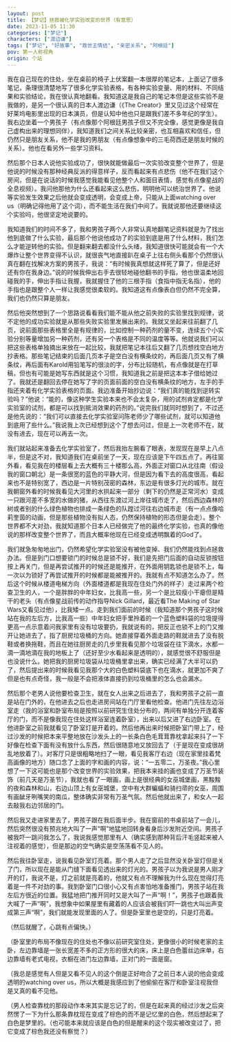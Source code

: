 ```yaml
---
layout: post
title: 【梦记】拯救被化学实验改变的世界（有意思）
date: 2023-11-05 11:30
categories: ["梦记"]
characters: ["渡边谦"]
tags: ["梦记", "好故事", "救世主情结", "亲密关系", "阿根廷"]
pov: 第一人称视角
origin: 个站
---
```


我在自己现在的住处，坐在桌前的椅子上伏案翻一本很厚的笔记本，上面记了很多笔记，条理很清楚地写了很多化学实验表格，有各种实验变量、用的材料、不同结果和实验结论，我在很认真地翻看。我知道这是我自己的笔记本但是这些实验不是我做的，是另一个很认真的日本人渡边谦（《The Creator》里又见过这个经常在好莱坞电影里出现的日本演员，但是认知中他也只是跟我们差不多年纪的学生）。我右边坐着一个男孩子（有点像那个阿根廷男孩子但又不完全像，感觉更像是我自己虚构出来的理想同伴），我知道我们之间关系比较亲密，也互相喜欢和信任，但仍然只是朋友关系，他不是我的男朋友（有点像想象中的三毛荷西还是朋友时候的关系）。他也在看另外一些学习资料。

然后那个日本人说他实验成功了，很快就能做最后一次实验改变整个世界了，但是他说的时候没有那种经典反派的得意样子，反而看起来有点悲伤（他不在我们这个房间，但是在说话的时候我感觉我能看见他整个人和面目表情，感觉有点像星战的全息视频）。我问他那他为什么还看起来这么悲伤，明明他可以统治世界了。他说等实验发生效果之后他就会变成透明，会变成上帝，只能从上面watching over us（明确记得他用了这个词），而不能生活在我们中间了。我就说那他还要继续这个实验吗，他很坚定地说要的。

我知道我们的时间不多了，我和男孩子两个人非常认真地翻笔记资料就是为了找出他到底做了什么实验，最后那个他说他成功了的实验到底是用了什么材料，我们怎么才能逆转他的实验。但是翻来翻去都没什么头绪，我知道很快可能就会有一个大爆炸让整个世界变得不认识，就很丧气地直接趴在桌子上往右侧头看那个仍然很认真在翻在找解决方案的男孩子，我说：“有时候我真想就这样死了算了，但是还好还有你在我身边。”说的时候我伸出右手去很轻地碰他翻书的手指，他也很温柔地回碰我的手，伸出手指让我握，我就握住了他的三根手指（食指中指无名指），他的手指也是跟整个人一样让我感觉很柔软的。我知道这有点像表白但仍然不完全算，我们也仍然只算是朋友。

然后他突然想到了一个思路说看看我们能不能从他之前失败的实验里找到规律，说不定他的成功实验就是从那些失败实验里发展出来的。我就又坐起来往前翻了几页，说前面那些表格里全是有规律的，比如控制一种药剂的量不变，连续五个小实验分别等量增加另一种药剂，还有另一个表格是不同的温度等等。他就说我们可以把这些表格单独摘出来放在一起比较，我就把笔记本往后又翻了几页想找空白地方抄表格。那些笔记结束的后面几页本子是空白没有横条纹的，再后面几页又有了横条纹，再后面有Karold用铅笔写的很淡的字，分布比较随机，有点像就是在打草稿，但也有可能是她写东西就是这个习惯，我知道我之前是把这本本子借给她过了。我就还是翻回去停在她写了字的页面前面的空白没有横条纹的地方，左手的手指还夹着有化学实验表格的页面。我边准备开始抄边说：“我们真的能找到逆转实验吗？”他说：“能的，像这种学生实验本来也不会太复杂，用的试剂肯定都是化学实验室的试剂，都是可以找到抵消效果的药剂的。”说完我们就同时想到了，不过还是他先说的：“我们可以直接去化学实验室问陈老师少了哪些试剂，就可以知道他到底用了些什么。”我说我上次已经想到这个了想去问过，但是上一次老师不在，就没有进去，现在可以再去一次。

我们就站起来准备去化学实验室了，然后我抬左腕看了眼表，发现现在是早上八点半，但是这不对，我知道我们在桌前坐了一天，现在应该是下午四五点了。再往窗外看，看见我在的楼层看上去大概有三十楼那么高，外面正对窗口从北往南（假设我的窗口朝北）是一条很宽的蓝色的平静大河，但是因为看下去的高度很高，看起来也不是特别宽了，西边是一片特别茂密的森林，东边是有很多灯光的城市。就在我朝窗外看的时候我看见大河里的水拱起来一部分（剩下的仍然是正常河水）变成一只跟河差不多宽的水做的猪，从西往东渡过河上岸往城市走了，然后西边森林的树或者别的什么绿色植物也排成一条绿色的队蹚过河往右边城市走（有一点点像哈莉奎茵的动画，但是那些植物没有拟人态，仍然保持植物的形态但是会走）。整个世界都不大对劲，我就知道那个日本人已经做完了他的最终化学实验，也真的像他说的那样改变整个世界了，而且大概率他现在已经变成透明飘着的God了。

我们就急匆匆地出门，仍然希望化学实验室没有被他变掉、我们仍然能找到点拯救办法。但是到门口想要锁门的时候总是锁不好，我们是先把门后面的自动反锁按钮按上再关门，但是再尝试推开的时候还是能推开，在外面用钥匙锁也是锁不上，每一次以为锁好了再尝试推开的时候都是能被推开的。我就有点不知道怎么办了。然后这个时候从楼道电梯方向（外面楼道都是我现在住处门外的样子）走过来两个检查卫生的人，一个是胖胖的中年妇女，比我高一些，另一个是比较瘦小干瘪但是精干的老头（有点像星战前传的动作指导Nick Gillard，最近看The Making of Star Wars又看见过他），比我矮一点。走到我们面前的时候（我知道那个男孩子这时候站在我的左后方，比我高一些）中年妇女把手里拎着的一个蓝色塑料袋的垃圾提得更高一点示意着问我家里有没有垃圾要扔，我就说有的，把反正也锁不上的门又推开让她进去了，指了厨房垃圾桶的方向。她直接穿着外面走路的鞋就进去了没有脱鞋或者换拖鞋，而且在她往厨房走的几步里我看见那个垃圾袋在往下滴水，水都一滴一滴地滴在我的地板上了（还好至少水看起来是透明的），就感觉很不舒服但是也没说什么。她把我的厨房垃圾袋从垃圾桶里拿出来，确实已经满了大半可以扔了，然后提出来的时候我看见我那个大的白色塑料袋底下也在滴水，就更加不爽了但是也有点奇怪，我一般是不会把液体直接扔到垃圾桶里的怎么也会漏水。

然后那个老男人说他要检查卫生，就在女人出来之后进去了，我和男孩子之前一直是站在门外的，在他进去之后也走进房间站在门厅里看他检查。他进门先往左边浴室走（我的浴室和卧室布局是按照以前研究生住处分布的，两间有单独分开连着客厅的门，而不是像我现在住处这样浴室连着卧室），出来以后又进了右边卧室。在他进卧室之前我就看见了卧室灯是开着的。然后他再出来时候把卧室门带上了，经过沙发的时候把本来平整地放在沙发头上的一长条白色毛茸茸靠枕拿起来抖了一下好像在检查下面有没有放什么东西，然后很随意地又放回去了（于是现在变成很胡乱地放着了）。对客厅只是很粗略地扫了一眼，看见我客厅右边（现在家里挂着梵高画像的地方）随口念了上面的字和画的内容，说：“一五零二，万圣夜。”我心里想了一下这可能也是那个改变世界的实验效果，把我本来挂的画也变成了万圣节装饰（前几天是万圣节），我就也看了一眼画，画上是很经典的女巫城堡画，黑黢黢的夜和森林和山，右边山顶上有女巫城堡，空中有大群蝙蝠和骑扫帚的女巫，周围有画龇牙咧嘴笑的南瓜，整体确实非常有万圣气氛。然后他就出来了，和女人一起去敲我右边邻居的门。

然后我又走进家里去了，男孩子跟在我后面半步。我在窗前的书桌前站了一会儿，然后突然很没有预兆地大叫了一声“啊”地猛地回转身看身后沙发附近空间。男孩子被我吓一跳问我怎么了，我说我感觉那里有人（确实感到那种背后汗毛竖起来被人注视着的感觉），但是那边的空气确实是空荡荡看不见人的。

然后我往卧室走，说我看见卧室灯亮着。那个男人走了之后显然没关卧室灯但是关了门，所以现在是能从门缝下面看见透出来的灯光的。男孩子以为我说是男人刚才开的灯，我说不是，灯之前就是亮着的，他就又有点不理解我为什么现在觉得灯亮着是一件不对劲的事。我到卧室门口很小心又有点害怕地准备推门，男孩子站在我左后方很近的位置。我猛地把门推开同时又是大叫了一声“啊！”，男孩子也跟着我大喊了一声“啊”，我想象中如果屋里有藏着的人应该会被我们吓一跳也大叫出声变成第三声“啊”，我们就能发现里面的人了。但是卧室里也是空的，只是灯亮着。

（然后就醒了，心跳有点偏快。）

（卧室里的布局不像现在的住处也不像以前研究室住处，更像很小的时候老家的主卧，左边靠墙是一张长宽差不多的正方形的很大的床，床上是白色蕾丝边床单，右边靠墙有老式电视，衣橱在进门左边靠墙，正对门的一面是窗。

（我总是感觉有人但是又看不见人的这个倒是正好吻合了之前日本人说的他会变成透明的watching over us，所以大概是我感应到了他偷偷在客厅和卧室注视我但是又真的看不见他。

（男人检查靠枕的那段动作本来其实是忘记了的，但是在起来真的经过沙发之后突然愣了一下为什么那条靠枕现在变成了棕色的而不是记忆里的白色，然后想起来了白色是梦里的。（也可能本来就应该是白色的但是醒来的这个现实被改变过了，把它变成了棕色我还没有察觉？）
